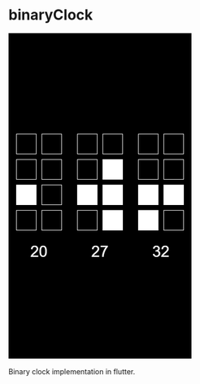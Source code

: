 # binaryClock

![Screenshot 1](https://raw.githubusercontent.com/thefallenmerc/flutter-binary-clock/master/screenshots/first.png)

Binary clock implementation in flutter.
